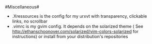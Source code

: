 #Miscellaneous#
- .Xressources is the config for my urxvt with transparency, clickable links, no scrollbar
- .vimrc is my gvim config. It depends on the solarized theme ( See http://ethanschoonover.com/solarized/vim-colors-solarized for instructions) or install from your distribution's repositories
